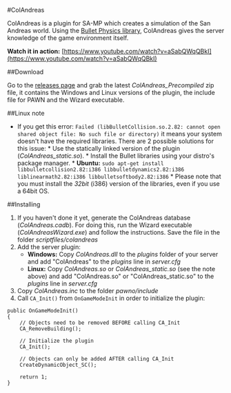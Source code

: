 #ColAndreas

ColAndreas is a plugin for SA-MP which creates a simulation of the San Andreas world. Using the [Bullet Physics library](http://bulletphysics.org/), ColAndreas 
gives the server knowledge of the game environment itself.

**Watch it in action:** [https://www.youtube.com/watch?v=aSabQWqQBkI](https://www.youtube.com/watch?v=aSabQWqQBkI)

##Download

Go to the [releases page](https://github.com/Pottus/ColAndreas/releases) and grab the latest *ColAndreas_Precompiled* zip file, it contains the Windows and Linux versions of the plugin, the include file for PAWN and the Wizard executable.

##Linux note

* If you get this error: `Failed (libBulletCollision.so.2.82: cannot open shared object file: No such file or directory)` it means your system doesn't have the required libraries. There are 2 possible solutions for this issue: 
      * Use the statically linked version of the plugin (*ColAndreas_static.so*).
      * Install the Bullet libraries using your distro's package manager.
          * **Ubuntu:** `sudo apt-get install libbulletcollision2.82:i386 libbulletdynamics2.82:i386 liblinearmath2.82:i386 libbulletsoftbody2.82:i386`
          * Please note that you must install the *32bit* (i386) version of the libraries, even if you use a 64bit OS.

##Installing

1. If you haven't done it yet, generate the ColAndreas database (*ColAndreas.cadb*). For doing this, run the Wizard executable (*ColAndreasWizard.exe*) and follow the instructions. Save the file in the folder *scriptfiles/colandreas*
2. Add the server plugin:
   * **Windows:** Copy *ColAndreas.dll* to the *plugins* folder of your server and add "ColAndreas" to the *plugins* line in *server.cfg*
   * **Linux:** Copy *ColAndreas.so* or *ColAndreas_static.so* (see the note above) and add "ColAndreas.so" or "ColAndreas_static.so" to the *plugins* line in *server.cfg*
3. Copy *ColAndreas.inc* to the folder *pawno/include*
4. Call `CA_Init()` from `OnGameModeInit` in order to initialize the plugin:
```pawn
public OnGameModeInit()
{
    // Objects need to be removed BEFORE calling CA_Init
    CA_RemoveBuilding();
	
    // Initialize the plugin
    CA_Init();
	
    // Objects can only be added AFTER calling CA_Init
    CreateDynamicObject_SC();

    return 1;
}
```
